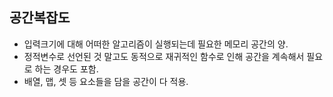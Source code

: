 ## 공간복잡도
- 입력크기에 대해 어떠한 알고리즘이 실행되는데 필요한 메모리 공간의 양.
- 정적변수로 선언된 것 말고도 동적으로 재귀적인 함수로 인해 공간을 계속해서 필요로 하는 경우도 포함.
- 배열, 맵, 셋 등 요소들을 담을 공간이 다 적용.